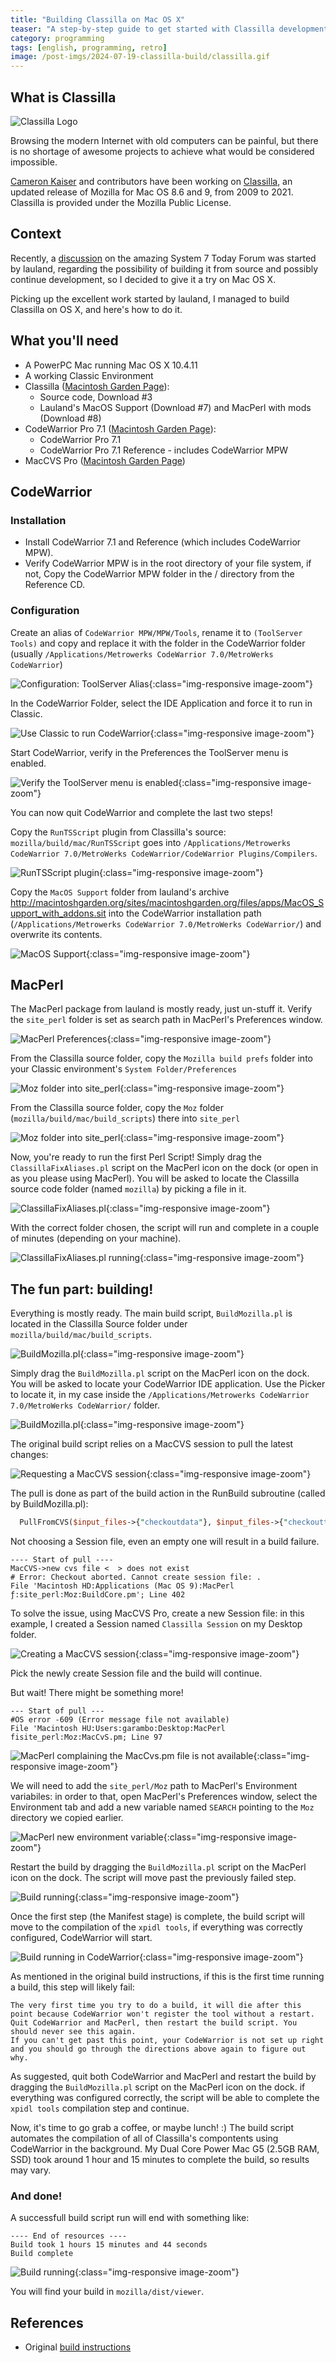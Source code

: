 ```yaml
---
title: "Building Classilla on Mac OS X"
teaser: "A step-by-step guide to get started with Classilla development on Mac OS X."
category: programming
tags: [english, programming, retro]
image: /post-imgs/2024-07-19-classilla-build/classilla.gif
---
```


## What is Classilla

![Classilla Logo](/post-imgs/2024-07-19-classilla-build/classilla.gif)

Browsing the modern Internet with old computers can be painful, but there is no shortage of awesome projects to achieve what would be considered impossible.

[Cameron Kaiser](https://www.floodgap.com) and contributors have been working on [Classilla](https://www.floodgap.com/software/classilla/), an updated release of Mozilla for Mac OS 8.6 and 9, from 2009 to 2021. Classilla is provided under the Mozilla Public License.

## Context

Recently, a [discussion](https://system7today.com/forums/index.php?topic=3829.0) on the amazing System 7 Today Forum was started by lauland, regarding the possibility of building it from source and possibly continue development, so I decided to give it a try on Mac OS X.

Picking up the excellent work started by lauland, I managed to build Classilla on OS X, and here's how to do it.

## What you'll need

 - A PowerPC Mac running Mac OS X 10.4.11
 - A working Classic Environment
 - Classilla ([Macintosh Garden Page](macintoshgarden.org/apps/classilla)):
    - Source code, Download #3
    - Lauland's MacOS Support (Download #7) and MacPerl with mods (Download #8)
 - CodeWarrior Pro 7.1 ([Macintosh Garden Page](http://macintoshgarden.org/apps/codewarrior-pro-71)):
    - CodeWarrior Pro 7.1 
    - CodeWarrior Pro 7.1 Reference - includes CodeWarrior MPW
 - MacCVS Pro ([Macintosh Garden Page](http://macintoshgarden.org/apps/maccvs-pro))


## CodeWarrior

### Installation
- Install CodeWarrior 7.1 and Reference (which includes CodeWarrior MPW).
- Verify CodeWarrior MPW is in the root directory of your file system, if not, Copy the CodeWarrior MPW folder in the / directory from the Reference CD.

### Configuration

Create an alias of `CodeWarrior MPW/MPW/Tools`, rename it to `(ToolServer Tools)` and copy and replace it with the folder in the CodeWarrior folder (usually `/Applications/Metrowerks CodeWarrior 7.0/MetroWerks CodeWarrior`)

![Configuration: ToolServer Alias](/post-imgs/2024-07-19-classilla-build/classilla-1.png){:class="img-responsive image-zoom"}


In the CodeWarrior Folder, select the IDE Application and force it to run in Classic.

![Use Classic to run CodeWarrior](/post-imgs/2024-07-19-classilla-build/classilla-2.png){:class="img-responsive image-zoom"}

Start CodeWarrior, verify in the Preferences the ToolServer menu is enabled.

![Verify the ToolServer menu is enabled](/post-imgs/2024-07-19-classilla-build/classilla-3.png){:class="img-responsive image-zoom"}


You can now quit CodeWarrior and complete the last two steps!

Copy the `RunTSScript` plugin from Classilla's source: `mozilla/build/mac/RunTSScript` goes into `/Applications/Metrowerks CodeWarrior 7.0/MetroWerks CodeWarrior/CodeWarrior Plugins/Compilers`.

![RunTSScript plugin](/post-imgs/2024-07-19-classilla-build/classilla-4.png){:class="img-responsive image-zoom"}

Copy the `MacOS Support` folder from lauland's archive http://macintoshgarden.org/sites/macintoshgarden.org/files/apps/MacOS_Support_with_addons.sit into the CodeWarrior installation path (`/Applications/Metrowerks CodeWarrior 7.0/MetroWerks CodeWarrior/`) and overwrite its contents.

![MacOS Support](/post-imgs/2024-07-19-classilla-build/classilla-5.png){:class="img-responsive image-zoom"}

## MacPerl

The MacPerl package from lauland is mostly ready, just un-stuff it.
Verify the `site_perl` folder is set as search path in MacPerl's Preferences window.

![MacPerl Preferences](/post-imgs/2024-07-19-classilla-build/classilla-6.png){:class="img-responsive image-zoom"}

From the Classilla source folder, copy the `Mozilla build prefs` folder into your Classic environment's `System Folder/Preferences`

![Moz folder into site_perl](/post-imgs/2024-07-19-classilla-build/classilla-7.png){:class="img-responsive image-zoom"}


From the Classilla source folder, copy the `Moz` folder (`mozilla/build/mac/build_scripts`) there into `site_perl`

![Moz folder into site_perl](/post-imgs/2024-07-19-classilla-build/classilla-8.png){:class="img-responsive image-zoom"}

Now, you're ready to run the first Perl Script!
Simply drag the `ClassillaFixAliases.pl` script on the MacPerl icon on the dock (or open in as you please using MacPerl). You will be asked to locate the Classilla source code folder (named `mozilla`) by picking a file in it.

![ClassillaFixAliases.pl](/post-imgs/2024-07-19-classilla-build/classilla-9.png){:class="img-responsive image-zoom"}

With the correct folder chosen, the script will run and complete in a couple of minutes (depending on your machine).

![ClassillaFixAliases.pl running](/post-imgs/2024-07-19-classilla-build/classilla-10.png){:class="img-responsive image-zoom"}

## The fun part: building!

Everything is mostly ready. The main build script, `BuildMozilla.pl` is located in the Classilla Source folder under `mozilla/build/mac/build_scripts`.

![BuildMozilla.pl ](/post-imgs/2024-07-19-classilla-build/classilla-11.png){:class="img-responsive image-zoom"}

Simply drag the `BuildMozilla.pl` script on the MacPerl icon on the dock. You will be asked to locate your CodeWarrior IDE application. Use the Picker to locate it, in my case inside the `/Applications/Metrowerks CodeWarrior 7.0/MetroWerks CodeWarrior/` folder.

![BuildMozilla.pl ](/post-imgs/2024-07-19-classilla-build/classilla-12.png){:class="img-responsive image-zoom"}

The original build script relies on a MacCVS session to pull the latest changes:

![Requesting a MacCVS session ](/post-imgs/2024-07-19-classilla-build/classilla-13.png){:class="img-responsive image-zoom"}

The pull is done as part of the build action in the RunBuild subroutine (called by BuildMozilla.pl):

```perl
  PullFromCVS($input_files->{"checkoutdata"}, $input_files->{"checkouttime"}) calls CheckoutModules and causes the build to fail if no CVS session is provided.
```

Not choosing a Session file, even an empty one will result in a build failure.
```
---- Start of pull ----
MacCVS->new cvs file <  > does not exist
# Error: Checkout aborted. Cannot create session file: .
File 'Macintosh HD:Applications (Mac OS 9):MacPerl ƒ:site_perl:Moz:BuildCore.pm'; Line 402

```

To solve the issue, using MacCVS Pro, create a new Session file: in this example, I created a Session named `Classilla Session` on my Desktop folder.

![Creating a MacCVS session ](/post-imgs/2024-07-19-classilla-build/classilla-14.png){:class="img-responsive image-zoom"}

Pick the newly create Session file and the build will continue.

But wait! There might be something more! 
```
--- Start of pull ---
#OS error -609 (Error message file not available)
File 'Macintosh HU:Users:garambo:Desktop:MacPerl fisite_perl:Moz:MacCvS.pm; Line 97
```
![MacPerl complaining the MacCvs.pm file is not available](/post-imgs/2024-07-19-classilla-build/classilla-15.png){:class="img-responsive image-zoom"}


We will need to add the `site_perl/Moz` path to MacPerl's Environment variabiles: in order to that, open MacPerl's Preferences window, select the Environment tab and add a new variable named `SEARCH` pointing to the `Moz` directory we copied earlier.

![MacPerl new environment variable](/post-imgs/2024-07-19-classilla-build/classilla-16.png){:class="img-responsive image-zoom"}

Restart the build by dragging the `BuildMozilla.pl` script on the MacPerl icon on the dock. The script will move past the previously failed step.

![Build running](/post-imgs/2024-07-19-classilla-build/classilla-17.png){:class="img-responsive image-zoom"}

Once the first step (the Manifest stage) is complete, the build script will move to the compilation of the `xpidl tools`, if everything was correctly configured, CodeWarrior will start.

![Build running in CodeWarrior](/post-imgs/2024-07-19-classilla-build/classilla-18.png){:class="img-responsive image-zoom"}

As mentioned in the original build instructions, if this is the first time running a build, this step will likely fail:
```
The very first time you try to do a build, it will die after this point because CodeWarrior won't register the tool without a restart. 
Quit CodeWarrior and MacPerl, then restart the build script. You should never see this again. 
If you can't get past this point, your CodeWarrior is not set up right and you should go through the directions above again to figure out why.
```

As suggested, quit both CodeWarrior and MacPerl and restart the build by dragging the `BuildMozilla.pl` script on the MacPerl icon on the dock. if everything was configured correctly, the script will be able to complete the `xpidl tools` compilation step and continue.

Now, it's time to go grab a coffee, or maybe lunch! :)
The build script automates the compilation of all of Classilla's compontents using CodeWarrior in the background.
My Dual Core Power Mac G5 (2.5GB RAM, SSD) took around 1 hour and 15 minutes to complete the build, so results may vary.

### And done!

A successfull build script run will end with something like:
```
---- End of resources ----
Build took 1 hours 15 minutes and 44 seconds
Build complete
```


![Build running](/post-imgs/2024-07-19-classilla-build/classilla-19.png){:class="img-responsive image-zoom"}

You will find your build in `mozilla/dist/viewer`.

## References

- Original [build instructions](http://www.floodgap.com/software/classilla/build.html)
